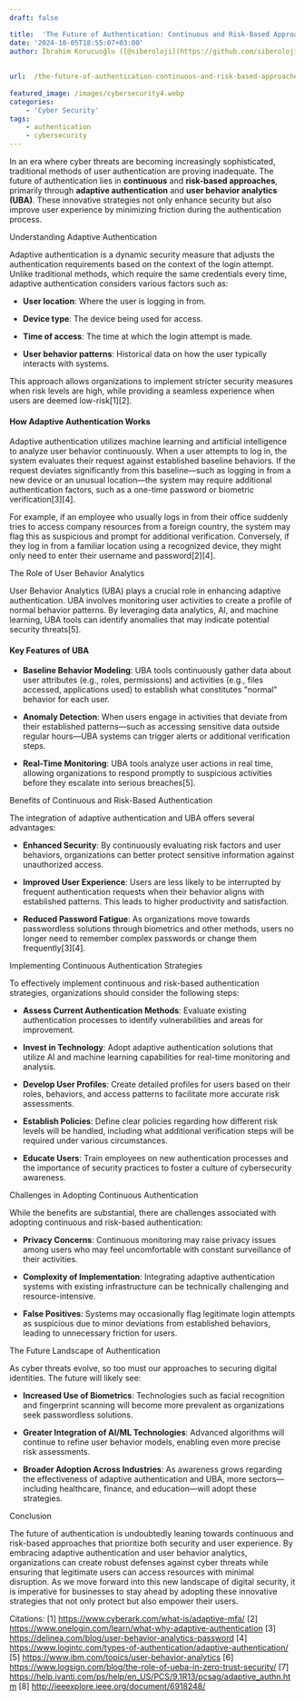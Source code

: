 ```yaml
---
draft: false

title:  'The Future of Authentication: Continuous and Risk-Based Approaches'
date: '2024-10-05T18:55:07+03:00'
author: İbrahim Korucuoğlu ([@siberoloji](https://github.com/siberoloji))
 
 
url:  /the-future-of-authentication-continuous-and-risk-based-approaches/
 
featured_image: /images/cybersecurity4.webp
categories:
    - 'Cyber Security'
tags:
    - authentication
    - cybersecurity
---
```



In an era where cyber threats are becoming increasingly sophisticated, traditional methods of user authentication are proving inadequate. The future of authentication lies in **continuous** and **risk-based approaches**, primarily through **adaptive authentication** and **user behavior analytics (UBA)**. These innovative strategies not only enhance security but also improve user experience by minimizing friction during the authentication process.



Understanding Adaptive Authentication



Adaptive authentication is a dynamic security measure that adjusts the authentication requirements based on the context of the login attempt. Unlike traditional methods, which require the same credentials every time, adaptive authentication considers various factors such as:


* **User location**: Where the user is logging in from.

* **Device type**: The device being used for access.

* **Time of access**: The time at which the login attempt is made.

* **User behavior patterns**: Historical data on how the user typically interacts with systems.




This approach allows organizations to implement stricter security measures when risk levels are high, while providing a seamless experience when users are deemed low-risk[1][2].


#### How Adaptive Authentication Works



Adaptive authentication utilizes machine learning and artificial intelligence to analyze user behavior continuously. When a user attempts to log in, the system evaluates their request against established baseline behaviors. If the request deviates significantly from this baseline—such as logging in from a new device or an unusual location—the system may require additional authentication factors, such as a one-time password or biometric verification[3][4].



For example, if an employee who usually logs in from their office suddenly tries to access company resources from a foreign country, the system may flag this as suspicious and prompt for additional verification. Conversely, if they log in from a familiar location using a recognized device, they might only need to enter their username and password[2][4].



The Role of User Behavior Analytics



User Behavior Analytics (UBA) plays a crucial role in enhancing adaptive authentication. UBA involves monitoring user activities to create a profile of normal behavior patterns. By leveraging data analytics, AI, and machine learning, UBA tools can identify anomalies that may indicate potential security threats[5].


#### Key Features of UBA


* **Baseline Behavior Modeling**: UBA tools continuously gather data about user attributes (e.g., roles, permissions) and activities (e.g., files accessed, applications used) to establish what constitutes "normal" behavior for each user.

* **Anomaly Detection**: When users engage in activities that deviate from their established patterns—such as accessing sensitive data outside regular hours—UBA systems can trigger alerts or additional verification steps.

* **Real-Time Monitoring**: UBA tools analyze user actions in real time, allowing organizations to respond promptly to suspicious activities before they escalate into serious breaches[5].




Benefits of Continuous and Risk-Based Authentication



The integration of adaptive authentication and UBA offers several advantages:


* **Enhanced Security**: By continuously evaluating risk factors and user behaviors, organizations can better protect sensitive information against unauthorized access.

* **Improved User Experience**: Users are less likely to be interrupted by frequent authentication requests when their behavior aligns with established patterns. This leads to higher productivity and satisfaction.

* **Reduced Password Fatigue**: As organizations move towards passwordless solutions through biometrics and other methods, users no longer need to remember complex passwords or change them frequently[3][4].




Implementing Continuous Authentication Strategies



To effectively implement continuous and risk-based authentication strategies, organizations should consider the following steps:


* **Assess Current Authentication Methods**: Evaluate existing authentication processes to identify vulnerabilities and areas for improvement.

* **Invest in Technology**: Adopt adaptive authentication solutions that utilize AI and machine learning capabilities for real-time monitoring and analysis.

* **Develop User Profiles**: Create detailed profiles for users based on their roles, behaviors, and access patterns to facilitate more accurate risk assessments.

* **Establish Policies**: Define clear policies regarding how different risk levels will be handled, including what additional verification steps will be required under various circumstances.

* **Educate Users**: Train employees on new authentication processes and the importance of security practices to foster a culture of cybersecurity awareness.




Challenges in Adopting Continuous Authentication



While the benefits are substantial, there are challenges associated with adopting continuous and risk-based authentication:


* **Privacy Concerns**: Continuous monitoring may raise privacy issues among users who may feel uncomfortable with constant surveillance of their activities.

* **Complexity of Implementation**: Integrating adaptive authentication systems with existing infrastructure can be technically challenging and resource-intensive.

* **False Positives**: Systems may occasionally flag legitimate login attempts as suspicious due to minor deviations from established behaviors, leading to unnecessary friction for users.




The Future Landscape of Authentication



As cyber threats evolve, so too must our approaches to securing digital identities. The future will likely see:


* **Increased Use of Biometrics**: Technologies such as facial recognition and fingerprint scanning will become more prevalent as organizations seek passwordless solutions.

* **Greater Integration of AI/ML Technologies**: Advanced algorithms will continue to refine user behavior models, enabling even more precise risk assessments.

* **Broader Adoption Across Industries**: As awareness grows regarding the effectiveness of adaptive authentication and UBA, more sectors—including healthcare, finance, and education—will adopt these strategies.




Conclusion



The future of authentication is undoubtedly leaning towards continuous and risk-based approaches that prioritize both security and user experience. By embracing adaptive authentication and user behavior analytics, organizations can create robust defenses against cyber threats while ensuring that legitimate users can access resources with minimal disruption. As we move forward into this new landscape of digital security, it is imperative for businesses to stay ahead by adopting these innovative strategies that not only protect but also empower their users.



Citations: [1] https://www.cyberark.com/what-is/adaptive-mfa/ [2] https://www.onelogin.com/learn/what-why-adaptive-authentication [3] https://delinea.com/blog/user-behavior-analytics-password [4] https://www.logintc.com/types-of-authentication/adaptive-authentication/ [5] https://www.ibm.com/topics/user-behavior-analytics [6] https://www.logsign.com/blog/the-role-of-ueba-in-zero-trust-security/ [7] https://help.ivanti.com/ps/help/en_US/PCS/9.1R13/pcsag/adaptive_authn.htm [8] http://ieeexplore.ieee.org/document/6918248/
